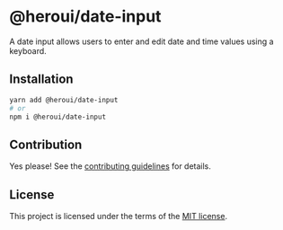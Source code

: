 # @heroui/date-input

A date input allows users to enter and edit date and time values using a keyboard.

## Installation

```sh
yarn add @heroui/date-input
# or
npm i @heroui/date-input
```

## Contribution

Yes please! See the
[contributing guidelines](https://github.com/heroui-inc/heroui/blob/master/CONTRIBUTING.md)
for details.

## License

This project is licensed under the terms of the
[MIT license](https://github.com/heroui-inc/heroui/blob/master/LICENSE).
